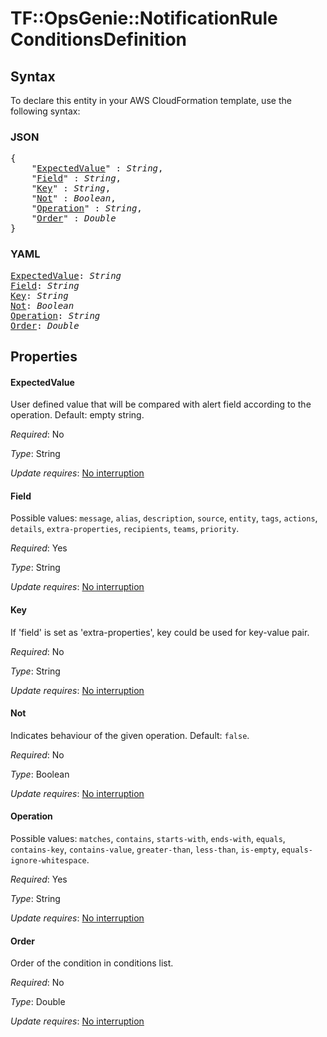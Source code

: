 # TF::OpsGenie::NotificationRule ConditionsDefinition

## Syntax

To declare this entity in your AWS CloudFormation template, use the following syntax:

### JSON

<pre>
{
    "<a href="#expectedvalue" title="ExpectedValue">ExpectedValue</a>" : <i>String</i>,
    "<a href="#field" title="Field">Field</a>" : <i>String</i>,
    "<a href="#key" title="Key">Key</a>" : <i>String</i>,
    "<a href="#not" title="Not">Not</a>" : <i>Boolean</i>,
    "<a href="#operation" title="Operation">Operation</a>" : <i>String</i>,
    "<a href="#order" title="Order">Order</a>" : <i>Double</i>
}
</pre>

### YAML

<pre>
<a href="#expectedvalue" title="ExpectedValue">ExpectedValue</a>: <i>String</i>
<a href="#field" title="Field">Field</a>: <i>String</i>
<a href="#key" title="Key">Key</a>: <i>String</i>
<a href="#not" title="Not">Not</a>: <i>Boolean</i>
<a href="#operation" title="Operation">Operation</a>: <i>String</i>
<a href="#order" title="Order">Order</a>: <i>Double</i>
</pre>

## Properties

#### ExpectedValue

User defined value that will be compared with alert field according to the operation. Default: empty string.

_Required_: No

_Type_: String

_Update requires_: [No interruption](https://docs.aws.amazon.com/AWSCloudFormation/latest/UserGuide/using-cfn-updating-stacks-update-behaviors.html#update-no-interrupt)

#### Field

Possible values: `message`, `alias`, `description`, `source`, `entity`, `tags`, `actions`, `details`, `extra-properties`, `recipients`, `teams`, `priority`.

_Required_: Yes

_Type_: String

_Update requires_: [No interruption](https://docs.aws.amazon.com/AWSCloudFormation/latest/UserGuide/using-cfn-updating-stacks-update-behaviors.html#update-no-interrupt)

#### Key

If 'field' is set as 'extra-properties', key could be used for key-value pair.

_Required_: No

_Type_: String

_Update requires_: [No interruption](https://docs.aws.amazon.com/AWSCloudFormation/latest/UserGuide/using-cfn-updating-stacks-update-behaviors.html#update-no-interrupt)

#### Not

Indicates behaviour of the given operation. Default: `false`.

_Required_: No

_Type_: Boolean

_Update requires_: [No interruption](https://docs.aws.amazon.com/AWSCloudFormation/latest/UserGuide/using-cfn-updating-stacks-update-behaviors.html#update-no-interrupt)

#### Operation

Possible values: `matches`, `contains`, `starts-with`, `ends-with`, `equals`, `contains-key`, `contains-value`, `greater-than`, `less-than`, `is-empty`, `equals-ignore-whitespace`.

_Required_: Yes

_Type_: String

_Update requires_: [No interruption](https://docs.aws.amazon.com/AWSCloudFormation/latest/UserGuide/using-cfn-updating-stacks-update-behaviors.html#update-no-interrupt)

#### Order

Order of the condition in conditions list.

_Required_: No

_Type_: Double

_Update requires_: [No interruption](https://docs.aws.amazon.com/AWSCloudFormation/latest/UserGuide/using-cfn-updating-stacks-update-behaviors.html#update-no-interrupt)

